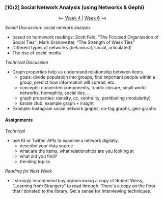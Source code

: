 ### [10/2] Social Network Analysis (using Networkx & Gephi)

<p align="center"> <--<a href="https://github.com/giladlotan/itpmssd/blob/master/Week_4/README.md"> Week 4 </a> | <a href="https://github.com/giladlotan/itpmssd/blob/master/Week_6/README.md"> Week 6 </a> --> </p>

_Social Discussion_: social network analysis
- based on homework readings: Scott Feld, “The Focused Organization of Social Ties"; Mark Granovetter, “The Strength of Weak Ties” 
- Different types of networks (behavioral, social, articulated)
- The rise of social media

_Technical Discussion_
- Graph properties help us understand relationship between items.
    - goals: divide population into groups, find important people within a group, predict how information will spread, etc..
    - concepts: connected components, triadic closure, small world networks, homophily, social ties, ...
    - graph properties: density, cc, centrality, partitioning (modularity) 
    - karate club: example graph + insight
- Example: Instagram social network graphs, co-tag graphs, geo-graphs

#### Assignments

_Technical_
- use IG or Twitter APIs to examine a network digitally.
    - describe your data source
    - what are the items, what relationships are you looking at
    - what did you find?
    - trending topics

_Reading for Next Week_
- I strongly recommend buying/borrowing a copy of Robert Weiss, “Learning from Strangers” to read through. There's a copy on the floor that I donated to the library. Get a sense for interviewing techniques.
